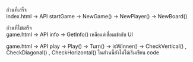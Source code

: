 ส่วนที่เสร็จ <br>
index.html -> API startGame -> NewGame() -> NewPlayer() -> NewBoard()

ส่วนที่ไม่เสร็จ<br>
game.html -> API info -> GetInfo()  เหลือแค่เชื่อมเข้ากับ UI <br>

game.html -> API play -> Play() -> Turn() -> isWinner() -> CheckVertical() , CheckDiagonal() , CheckHorizontal() ในส่วนนี้ยังไม่ได้เริ่มเขียน code

